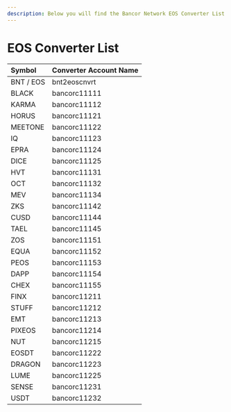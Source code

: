 ```yaml
---
description: Below you will find the Bancor Network EOS Converter List.
---
```


# EOS Converter List



| **Symbol** | **Converter Account Name** |
| :--- | :--- |
| BNT / EOS | bnt2eoscnvrt |
| BLACK | bancorc11111 |
| KARMA | bancorc11112 |
| HORUS | bancorc11121 |
| MEETONE | bancorc11122 |
| IQ | bancorc11123 |
| EPRA | bancorc11124 |
| DICE | bancorc11125 |
| HVT | bancorc11131 |
| OCT | bancorc11132 |
| MEV | bancorc11134 |
| ZKS | bancorc11142 |
| CUSD | bancorc11144 |
| TAEL | bancorc11145 |
| ZOS | bancorc11151 |
| EQUA | bancorc11152 |
| PEOS | bancorc11153 |
| DAPP | bancorc11154 |
| CHEX | bancorc11155 |
| FINX | bancorc11211 |
| STUFF | bancorc11212 |
| EMT | bancorc11213 |
| PIXEOS | bancorc11214 |
| NUT | bancorc11215 |
| EOSDT | bancorc11222 |
| DRAGON | bancorc11223 |
| LUME | bancorc11225 |
| SENSE | bancorc11231 |
| USDT | bancorc11232 |

